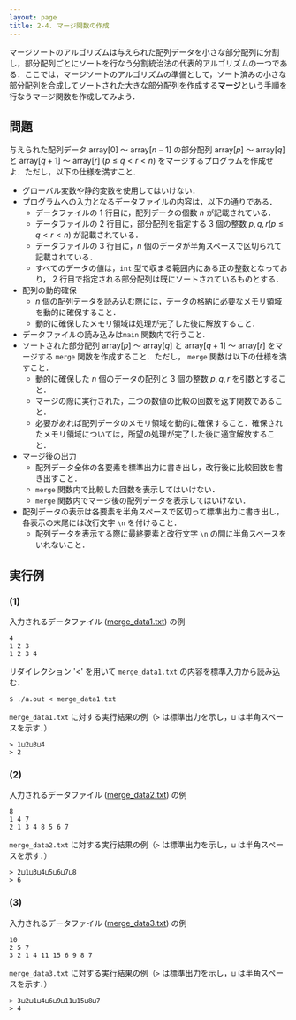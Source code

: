 ```yaml
---
layout: page
title: 2-4. マージ関数の作成
---
```


マージソートのアルゴリズムは与えられた配列データを小さな部分配列に分割し，部分配列ごとにソートを行なう分割統治法の代表的アルゴリズムの一つである．ここでは，マージソートのアルゴリズムの準備として，ソート済みの小さな部分配列を合成してソートされた大きな部分配列を作成する**マージ**という手順を行なうマージ関数を作成してみよう．

## 問題

与えられた配列データ array[$0$] 〜 array[$n-1$] の部分配列 array[$p$] 〜 array[$q$] と array[$q+1$] 〜 array[$r$] $(p \leq q < r < n)$ をマージするプログラムを作成せよ．ただし，以下の仕様を満すこと．

- グローバル変数や静的変数を使用してはいけない．
- プログラムへの入力となるデータファイルの内容は，以下の通りである．
  - データファイルの 1 行目に，配列データの個数 $n$ が記載されている．
  - データファイルの 2 行目に，部分配列を指定する 3 個の整数 $p,q,r(p \leq q < r < n)$ が記載されている．
  - データファイルの 3 行目に，$n$ 個のデータが半角スペースで区切られて記載されている．
  - すべてのデータの値は，`int` 型で収まる範囲内にある正の整数となっており， 2 行目で指定される部分配列は既にソートされているものとする．
- 配列の動的確保
  - $n$ 個の配列データを読み込む際には，データの格納に必要なメモリ領域を動的に確保すること．
  - 動的に確保したメモリ領域は処理が完了した後に解放すること．
- データファイルの読み込みは`main` 関数内で行うこと.
- ソートされた部分配列 array[$p$] 〜 array[$q$] と array[$q+1$] 〜 array[$r$] をマージする `merge` 関数を作成すること．ただし， `merge` 関数は以下の仕様を満すこと．
  - 動的に確保した $n$ 個のデータの配列と 3 個の整数 $p,q,r$ を引数とすること．
  - マージの際に実行された，二つの数値の比較の回数を返す関数であること．
  - 必要があれば配列データのメモリ領域を動的に確保すること．確保されたメモリ領域については，所望の処理が完了した後に適宜解放すること．
- マージ後の出力
    - 配列データ全体の各要素を標準出力に書き出し，改行後に比較回数を書き出すこと．
	- `merge` 関数内で比較した回数を表示してはいけない．
    - `merge` 関数内でマージ後の配列データを表示してはいけない．
- 配列データの表示は各要素を半角スペースで区切って標準出力に書き出し，各表示の末尾には改行文字 `\n` を付けること．
	- 配列データを表示する際に最終要素と改行文字 `\n` の間に半角スペースをいれないこと．

## 実行例

### (1)

入力されるデータファイル ([merge_data1.txt](./merge_data1.txt)) の例

```
4
1 2 3
1 2 3 4
```

リダイレクション '<' を用いて `merge_data1.txt` の内容を標準入力から読み込む．

```
$ ./a.out < merge_data1.txt
```

`merge_data1.txt` に対する実行結果の例（`>` は標準出力を示し，`⊔` は半角スペースを示す．）

```
> 1⊔2⊔3⊔4
> 2
```

### (2)

入力されるデータファイル ([merge_data2.txt](./merge_data2.txt)) の例

```
8
1 4 7
2 1 3 4 8 5 6 7
```

`merge_data2.txt` に対する実行結果の例（`>` は標準出力を示し，`⊔` は半角スペースを示す．）

```
> 2⊔1⊔3⊔4⊔5⊔6⊔7⊔8
> 6
```

### (3)

入力されるデータファイル ([merge_data3.txt](./merge_data3.txt)) の例

```
10
2 5 7
3 2 1 4 11 15 6 9 8 7
```

`merge_data3.txt` に対する実行結果の例（`>` は標準出力を示し，`⊔` は半角スペースを示す．）

```
> 3⊔2⊔1⊔4⊔6⊔9⊔11⊔15⊔8⊔7
> 4
```
